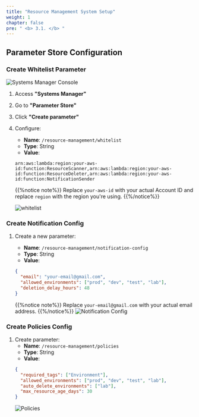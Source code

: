 ```yaml
---
title: "Resource Management System Setup"
weight: 1
chapter: false
pre: " <b> 3.1. </b> "
---
```


## Parameter Store Configuration

### Create Whitelist Parameter

![Systems Manager Console](/images/3.Lambda/004-ssm.png)

1. Access **"Systems Manager"**
2. Go to **"Parameter Store"**
3. Click **"Create parameter"**
4. Configure:

   - **Name**: `/resource-management/whitelist`
   - **Type**: String
   - **Value**:

   ```
   arn:aws:lambda:region:your-aws-id:function:ResourceScanner,arn:aws:lambda:region:your-aws-id:function:ResourceDeleter,arn:aws:lambda:region:your-aws-id:function:NotificationSender
   ```

   {{%notice note%}}
   Replace `your-aws-id` with your actual Account ID and replace `region` with the region you're using.
   {{%/notice%}}

   ![whitelist](/images/3.Lambda/005-whitelist.png)

### Create Notification Config

1. Create a new parameter:

   - **Name**: `/resource-management/notification-config`
   - **Type**: String
   - **Value**:

   ```json
   {
     "email": "your-email@gmail.com",
     "allowed_environments": ["prod", "dev", "test", "lab"],
     "deletion_delay_hours": 48
   }
   ```

   {{%notice note%}}
   Replace `your-email@gmail.com` with your actual email address.
   {{%/notice%}}
   ![Notification Config](/images/3.Lambda/006-notification-config.png)

### Create Policies Config

1. Create parameter:
   - **Name**: `/resource-management/policies`
   - **Type**: String
   - **Value**:
   ```json
   {
     "required_tags": ["Environment"],
     "allowed_environments": ["prod", "dev", "test", "lab"],
     "auto_delete_environments": ["lab"],
     "max_resource_age_days": 30
   }
   ```
   ![Policies](/images/3.Lambda/007-policies.png)
